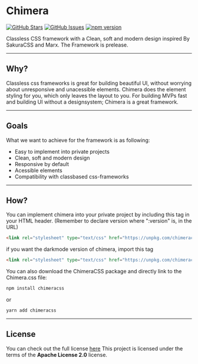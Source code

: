 # Chimera
[![GitHub Stars](https://img.shields.io/github/stars/J0hans1/Chimera.svg)](https://github.com/J0hans1/Chimera/stargazers) 
[![GitHub Issues](https://img.shields.io/github/issues/J0hans1/Chimera.svg)](https://github.com/J0hans1/Chimera/issues) 
[![npm version](https://badge.fury.io/js/chimeracss.svg)](https://badge.fury.io/js/chimeracss)

Classless CSS framework with a Clean, soft and modern design inspired By SakuraCSS and Marx. The Framework is prelease.

---

## Why?
Classless css frameworks is great for building beautiful UI, without worrying about unresponsive and unacessible elements. Chimera does the element styling for you, which only leaves the layout to you. For building MVPs fast and building UI without a designsystem; Chimera is a great framework.

---

## Goals
What we want to achieve for the framework is as following:
- Easy to implement into private projects
- Clean, soft and modern design
- Responsive by default
- Acessible elements
- Compatibility with classbased css-frameworks

---

## How?

You can implement chimera into your private project by including this tag in your HTML header. (Remember to declare version where ":version" is, in the URL)

```html
<link rel="stylesheet" type="text/css" href="https://unpkg.com/chimeracss@:version/chimera.css"/>
```

if you want the darkmode version of chimera, import this tag

```html
<link rel="stylesheet" type="text/css" href="https://unpkg.com/chimeracss@:version/chimera-dark.css"/>
```

You can also download the ChimeraCSS package and directly link to the Chimera.css file:
```bash
npm install chimeracss
```
or
```bash
yarn add chimeracss
```

___

## License
You can check out the full license [here](https://github.com/J0hans1/Chimera/blob/master/LICENSE)
This project is licensed under the terms of the **Apache License 2.0** license.
